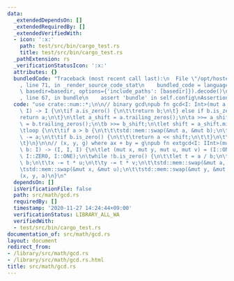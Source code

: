 ```yaml
---
data:
  _extendedDependsOn: []
  _extendedRequiredBy: []
  _extendedVerifiedWith:
  - icon: ':x:'
    path: test/src/bin/cargo_test.rs
    title: test/src/bin/cargo_test.rs
  _pathExtension: rs
  _verificationStatusIcon: ':x:'
  attributes: {}
  bundledCode: "Traceback (most recent call last):\n  File \"/opt/hostedtoolcache/Python/3.9.0/x64/lib/python3.9/site-packages/onlinejudge_verify/documentation/build.py\"\
    , line 71, in _render_source_code_stat\n    bundled_code = language.bundle(stat.path,\
    \ basedir=basedir, options={'include_paths': [basedir]}).decode()\n  File \"/opt/hostedtoolcache/Python/3.9.0/x64/lib/python3.9/site-packages/onlinejudge_verify/languages/user_defined.py\"\
    , line 67, in bundle\n    assert 'bundle' in self.config\nAssertionError\n"
  code: "use crate::num::*;\n\n// binary gcd\npub fn gcd<I: Int>(mut a: I, mut b:\
    \ I) -> I {\n\tif a.is_zero() {\n\t\treturn b;\n\t} else if b.is_zero() {\n\t\t\
    return a;\n\t}\n\tlet a_shift = a.trailing_zeros();\n\ta >>= a_shift;\n\tlet b_shift\
    \ = b.trailing_zeros();\n\tb >>= b_shift;\n\tlet shift = a_shift.min(b_shift);\n\
    \tloop {\n\t\tif a > b {\n\t\t\tstd::mem::swap(&mut a, &mut b);\n\t\t}\n\t\tb\
    \ -= a;\n\t\tif b.is_zero() {\n\t\t\treturn a << shift;\n\t\t}\n\t\tb >>= b.trailing_zeros();\n\
    \t}\n}\n\n// (x, y, g) where ax + by = g\npub fn extgcd<I: IInt>(mut a: I, mut\
    \ b: I) -> (I, I, I) {\n\tlet (mut x, mut y, mut u, mut v) = (I::ONE, I::ZERO,\
    \ I::ZERO, I::ONE);\n\twhile !b.is_zero() {\n\t\tlet t = a / b;\n\t\ta -= t *\
    \ b;\n\t\tx -= t * u;\n\t\ty -= t * v;\n\t\tstd::mem::swap(&mut a, &mut b);\n\t\
    \tstd::mem::swap(&mut x, &mut u);\n\t\tstd::mem::swap(&mut y, &mut v);\n\t}\n\t\
    (x, y, a)\n}\n"
  dependsOn: []
  isVerificationFile: false
  path: src/math/gcd.rs
  requiredBy: []
  timestamp: '2020-11-27 14:24:44+09:00'
  verificationStatus: LIBRARY_ALL_WA
  verifiedWith:
  - test/src/bin/cargo_test.rs
documentation_of: src/math/gcd.rs
layout: document
redirect_from:
- /library/src/math/gcd.rs
- /library/src/math/gcd.rs.html
title: src/math/gcd.rs
---
```

